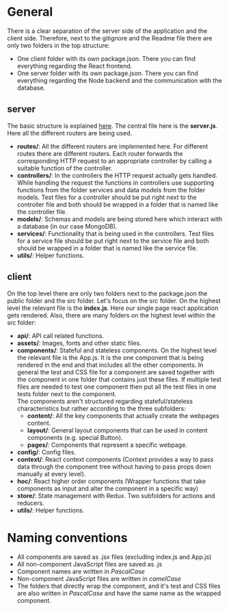 # General
There is a clear separation of the server side of the application and the client side. Therefore, next to the gitignore and the Readme file there are only two folders in the top structure:
* One client folder with its own package.json. There you can find everything regarding the React frontend.
* One server folder with its own package.json. There you can find everything regarding the Node backend and the communication with the database.

## server
The basic structure is explained [here](https://developer.mozilla.org/en-US/docs/Learn/Server-side/Express_Nodejs/routes).
The central file here is the **server.js**. Here all the different routers are being used.
* **routes/**: All the different routers are implemented here. For different routes there are different routers.
Each router forwards the corresponding HTTP request to an appropriate controller by calling a suitable function of the controller.
* **controllers/**: In the controllers the HTTP request actually gets handled. While handling the request the functions in controllers use supporting functions from the folder services and data models from the folder models. Test files for a controller should be put right next to the controller file and both should be wrapped in a folder that is named like the controller file.
* **models/**: Schemas and models are being stored here which interact with a database (in our case MongoDB).
* **services/**: Functionality that is being used in the controllers. Test files for a service file should be put right next to the service file and both should be wrapped in a folder that is named like the service file.
* **utils/**: Helper functions.

## client
On the top level there are only two folders next to the package.json the public folder and the src folder.
Let's focus on the src folder. On the highest level the relevant file is the **index.js**. Here our single page react application gets rendered. Also, there are many folders on the highest level within the src folder:
* **api/**: API call related functions.
* **assets/**:  Images, fonts and other static files.
* **components/**: Stateful and stateless components. On the highest level the relevant file is the App.js. It is the one component that is being rendered in the end and that includes all the other components. In general the test and CSS file for a component are saved together with the component in one folder that contains just these files. If multiple test files are needed to test one component then put all the test files in one tests folder next to the component.  
The components aren't structured regarding stateful/stateless characteristics but rather according to the three subfolders:
     * **content/**: All the key components that actually create the webpages content.
     * **layout/**: General layout components that can be used in content components (e.g. special Button).
     * **pages/**: Components that represent a specific webpage.
* **config/**: Config files.
* **context/**: React context components (Context provides a way to pass data through the component tree without having to pass props down manually at every level).
* **hoc/**: React higher order components (Wrapper functions that take components as input and alter the component in a specific way)
* **store/**: State management with Redux. Two subfolders for actions and reducers.
* **utils/**: Helper functions.

# Naming conventions
* All components are saved as .jsx files (excluding index.js and App.js)
* All non-component JavaScript files are saved as .js
* Component names are written in _PascalCase_
* Non-component JavaScript files are written in _camelCase_
* The folders that directly wrap the component, and it's test and CSS files are also written in _PascalCase_ and have the same name as the wrapped component.
